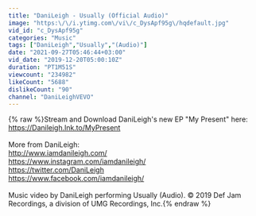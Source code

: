 ```yaml
---
title: "DaniLeigh - Usually (Official Audio)"
image: "https:\/\/i.ytimg.com\/vi\/c_DysApf95g\/hqdefault.jpg"
vid_id: "c_DysApf95g"
categories: "Music"
tags: ["DaniLeigh","Usually","(Audio)"]
date: "2021-09-27T05:46:44+03:00"
vid_date: "2019-12-20T05:00:10Z"
duration: "PT1M51S"
viewcount: "234982"
likeCount: "5688"
dislikeCount: "90"
channel: "DaniLeighVEVO"
---
```

{% raw %}Stream and Download DaniLeigh's new EP &quot;My Present&quot; here: <a rel="nofollow" target="blank" href="https://Danileigh.lnk.to/MyPresent">https://Danileigh.lnk.to/MyPresent</a><br /><br />More from DaniLeigh:<br /><a rel="nofollow" target="blank" href="http://www.iamdanileigh.com/">http://www.iamdanileigh.com/</a><br /><a rel="nofollow" target="blank" href="https://www.instagram.com/iamdanileigh/">https://www.instagram.com/iamdanileigh/</a><br /><a rel="nofollow" target="blank" href="https://twitter.com/DaniLeigh">https://twitter.com/DaniLeigh</a><br /><a rel="nofollow" target="blank" href="https://www.facebook.com/iamdanileigh/">https://www.facebook.com/iamdanileigh/</a><br /><br />Music video by DaniLeigh performing Usually (Audio). © 2019 Def Jam Recordings, a division of UMG Recordings, Inc.{% endraw %}
